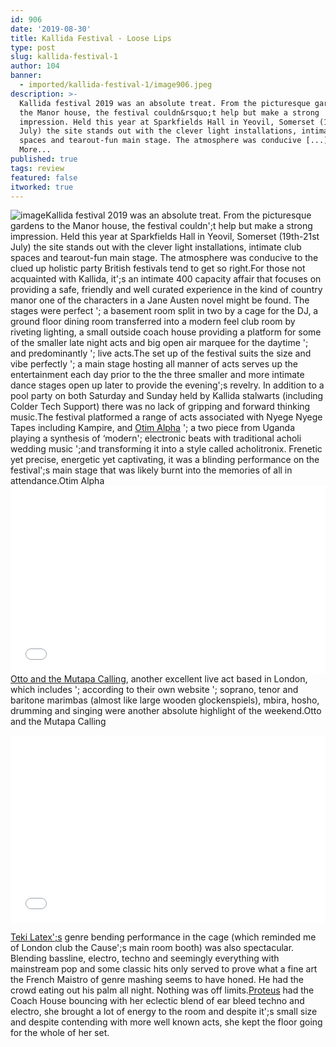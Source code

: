 ```yaml
---
id: 906
date: '2019-08-30'
title: Kallida Festival - Loose Lips
type: post
slug: kallida-festival-1
author: 104
banner:
  - imported/kallida-festival-1/image906.jpeg
description: >-
  Kallida festival 2019 was an absolute treat. From the picturesque gardens to
  the Manor house, the festival couldn&rsquo;t help but make a strong
  impression. Held this year at Sparkfields Hall in Yeovil, Somerset (19th-21st
  July) the site stands out with the clever light installations, intimate club
  spaces and tearout-fun main stage. The atmosphere was conducive [...]Read
  More...
published: true
tags: review
featured: false
itworked: true
---
```

![image](../imported/kallida-festival-1/image906.jpeg)Kallida festival 2019 was an absolute treat. From the picturesque gardens to the Manor house, the festival couldn';t help but make a strong impression. Held this year at Sparkfields Hall in Yeovil, Somerset (19th-21st July) the site stands out with the clever light installations, intimate club spaces and tearout-fun main stage. The atmosphere was conducive to the clued up holistic party British festivals tend to get so right.For those not acquainted with Kallida, it';s an intimate 400 capacity affair that focuses on providing a safe, friendly and well curated experience in the kind of country manor one of the characters in a Jane Austen novel might be found. The stages were perfect '; a basement room split in two by a cage for the DJ, a ground floor dining room transferred into a modern feel club room by riveting lighting, a small outside coach house providing a platform for some of the smaller late night acts and big open air marquee for the daytime '; and predominantly '; live acts.The set up of the festival suits the size and vibe perfectly '; a main stage hosting all manner of acts serves up the entertainment each day prior to the the three smaller and more intimate dance stages open up later to provide the evening';s revelry. In addition to a pool party on both Saturday and Sunday held by Kallida stalwarts (including Colder Tech Support) there was no lack of gripping and forward thinking music.The festival platformed a range of acts associated with Nyege Nyege Tapes including Kampire, and [Otim Alpha](https://earth-agency.com/artists/otim-alpha/) '; a two piece from Uganda playing a synthesis of ‘modern'; electronic beats with traditional acholi wedding music ';and transforming it into a style called acholitronix. Frenetic yet precise, energetic yet captivating, it was a blinding performance on the festival';s main stage that was likely burnt into the memories of all in attendance.Otim Alpha<iframe width='100%' height='300' scrolling='no' frameborder='no' allow='autoplay' src='//www.youtube.com/embed/G60szF_vesk?wmode=opaque'></iframe>[Otto and the Mutapa Calling](https://www.ottogumaelius.com/band), another excellent live act based in London, which includes '; according to their own website '; soprano, tenor and baritone marimbas (almost like large wooden glockenspiels), mbira, hosho, drumming and singing were another absolute highlight of the weekend.Otto and the Mutapa Calling

<iframe width='100%' height='300' scrolling='no' frameborder='no' allow='autoplay' src='//www.youtube.com/embed/3HKbmr9r-rg?wmode=opaque'></iframe>

[Teki Latex';s](https://www.instagram.com/tekilatex/?hl=en) genre bending performance in the cage (which reminded me of London club the Cause';s main room booth) was also spectacular. Blending bassline, electro, techno and seemingly everything with mainstream pop and some classic hits only served to prove what a fine art the French Maistro of genre mashing seems to have honed. He had the crowd eating out his palm all night. Nothing was off limits.[Proteus](https://www.facebook.com/proteuslondon/) had the Coach House bouncing with her eclectic blend of ear bleed techno and electro, she brought a lot of energy to the room and despite it';s small size and despite contending with more well known acts, she kept the floor going for the whole of her set.